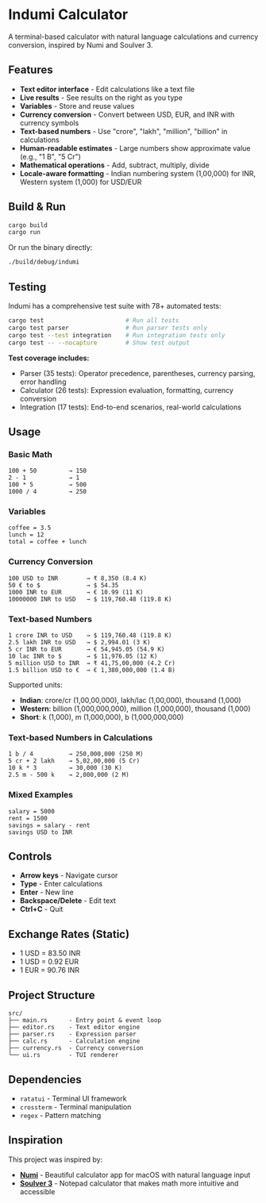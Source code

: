 # Indumi Calculator

A terminal-based calculator with natural language calculations and currency conversion, inspired by Numi and Soulver 3.

## Features

- **Text editor interface** - Edit calculations like a text file
- **Live results** - See results on the right as you type
- **Variables** - Store and reuse values
- **Currency conversion** - Convert between USD, EUR, and INR with currency symbols
- **Text-based numbers** - Use "crore", "lakh", "million", "billion" in calculations
- **Human-readable estimates** - Large numbers show approximate value (e.g., "1 B", "5 Cr")
- **Mathematical operations** - Add, subtract, multiply, divide
- **Locale-aware formatting** - Indian numbering system (1,00,000) for INR, Western system (1,000) for USD/EUR

## Build & Run

```bash
cargo build
cargo run
```

Or run the binary directly:
```bash
./build/debug/indumi
```

## Testing

Indumi has a comprehensive test suite with 78+ automated tests:

```bash
cargo test                       # Run all tests
cargo test parser                # Run parser tests only
cargo test --test integration    # Run integration tests only
cargo test -- --nocapture        # Show test output
```

**Test coverage includes:**
- Parser (35 tests): Operator precedence, parentheses, currency parsing, error handling
- Calculator (26 tests): Expression evaluation, formatting, currency conversion
- Integration (17 tests): End-to-end scenarios, real-world calculations

## Usage

### Basic Math
```
100 + 50         → 150
2 - 1            → 1
100 * 5          → 500
1000 / 4         → 250
```

### Variables
```
coffee = 3.5
lunch = 12
total = coffee + lunch
```

### Currency Conversion
```
100 USD to INR        → ₹ 8,350 (8.4 K)
50 € to $             → $ 54.35
1000 INR to EUR       → € 10.99 (11 K)
10000000 INR to USD   → $ 119,760.48 (119.8 K)
```

### Text-based Numbers
```
1 crore INR to USD    → $ 119,760.48 (119.8 K)
2.5 lakh INR to USD   → $ 2,994.01 (3 K)
5 cr INR to EUR       → € 54,945.05 (54.9 K)
10 lac INR to $       → $ 11,976.05 (12 K)
5 million USD to INR  → ₹ 41,75,00,000 (4.2 Cr)
1.5 billion USD to €  → € 1,380,000,000 (1.4 B)
```

Supported units:
- **Indian**: crore/cr (1,00,00,000), lakh/lac (1,00,000), thousand (1,000)
- **Western**: billion (1,000,000,000), million (1,000,000), thousand (1,000)
- **Short**: k (1,000), m (1,000,000), b (1,000,000,000)

### Text-based Numbers in Calculations
```
1 b / 4          → 250,000,000 (250 M)
5 cr + 2 lakh    → 5,02,00,000 (5 Cr)
10 k * 3         → 30,000 (30 K)
2.5 m - 500 k    → 2,000,000 (2 M)
```

### Mixed Examples
```
salary = 5000
rent = 1500
savings = salary - rent
savings USD to INR
```

## Controls

- **Arrow keys** - Navigate cursor
- **Type** - Enter calculations
- **Enter** - New line
- **Backspace/Delete** - Edit text
- **Ctrl+C** - Quit

## Exchange Rates (Static)

- 1 USD = 83.50 INR
- 1 USD = 0.92 EUR
- 1 EUR = 90.76 INR

## Project Structure

```
src/
├── main.rs      - Entry point & event loop
├── editor.rs    - Text editor engine
├── parser.rs    - Expression parser
├── calc.rs      - Calculation engine
├── currency.rs  - Currency conversion
└── ui.rs        - TUI renderer
```

## Dependencies

- `ratatui` - Terminal UI framework
- `crossterm` - Terminal manipulation
- `regex` - Pattern matching

## Inspiration

This project was inspired by:

- **[Numi](https://numi.app/)** - Beautiful calculator app for macOS with natural language input
- **[Soulver 3](https://soulver.app/)** - Notepad calculator that makes math more intuitive and accessible
